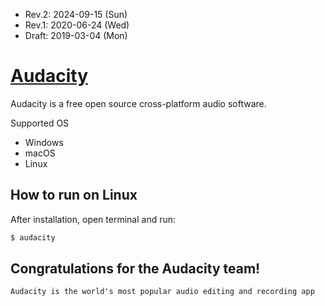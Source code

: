 * Rev.2: 2024-09-15 (Sun)
* Rev.1: 2020-06-24 (Wed)
* Draft: 2019-03-04 (Mon)

# [Audacity](https://www.audacityteam.org/)

Audacity is a free open source cross-platform audio software.

Supported OS
- Windows
- macOS
- Linux

## How to run on Linux
After installation, open terminal and run:
```bash
$ audacity
```

## Congratulations for the Audacity team!

```
Audacity is the world's most popular audio editing and recording app
```
